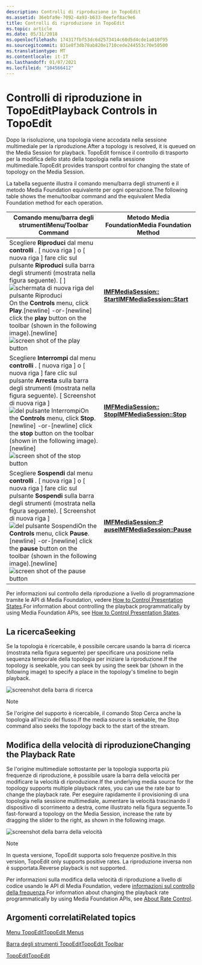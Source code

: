 ```yaml
---
description: Controlli di riproduzione in TopoEdit
ms.assetid: 36ebfa9e-7092-4a93-b633-8eefef8ac9e6
title: Controlli di riproduzione in TopoEdit
ms.topic: article
ms.date: 05/31/2018
ms.openlocfilehash: 174317fbf53dc6d2573414c60d5d4cde1a010f95
ms.sourcegitcommit: 831e8f3db78ab820e1710cede244553c70e50500
ms.translationtype: MT
ms.contentlocale: it-IT
ms.lasthandoff: 01/07/2021
ms.locfileid: "104566412"
---
```

# <a name="playback-controls-in-topoedit"></a><span data-ttu-id="becea-103">Controlli di riproduzione in TopoEdit</span><span class="sxs-lookup"><span data-stu-id="becea-103">Playback Controls in TopoEdit</span></span>

<span data-ttu-id="becea-104">Dopo la risoluzione, una topologia viene accodata nella sessione multimediale per la riproduzione.</span><span class="sxs-lookup"><span data-stu-id="becea-104">After a topology is resolved, it is queued on the Media Session for playback.</span></span> <span data-ttu-id="becea-105">TopoEdit fornisce il controllo di trasporto per la modifica dello stato della topologia nella sessione multimediale.</span><span class="sxs-lookup"><span data-stu-id="becea-105">TopoEdit provides transport control for changing the state of topology on the Media Session.</span></span>

<span data-ttu-id="becea-106">La tabella seguente illustra il comando menu/barra degli strumenti e il metodo Media Foundation equivalente per ogni operazione.</span><span class="sxs-lookup"><span data-stu-id="becea-106">The following table shows the menu/toolbar command and the equivalent Media Foundation method for each operation.</span></span>



| <span data-ttu-id="becea-107">Comando menu/barra degli strumenti</span><span class="sxs-lookup"><span data-stu-id="becea-107">Menu/Toolbar Command</span></span>                                                                                                                                                                                                                          | <span data-ttu-id="becea-108">Metodo Media Foundation</span><span class="sxs-lookup"><span data-stu-id="becea-108">Media Foundation Method</span></span>                                 |
|-----------------------------------------------------------------------------------------------------------------------------------------------------------------------------------------------------------------------------------------------|---------------------------------------------------------|
| <span data-ttu-id="becea-109">Scegliere **Riproduci** dal menu **controlli** . \[ nuova riga \] o \[ nuova riga \] fare clic sul pulsante **Riproduci** sulla barra degli strumenti (mostrata nella figura seguente). \[ \] ![ schermata di nuova riga del pulsante Riproduci](images/536e8908-ef44-4d25-98f1-c06b5ef37591.jpg)</span><span class="sxs-lookup"><span data-stu-id="becea-109">On the **Controls** menu, click **Play**.\[newline\] -or-\[newline\] click the **play** button on the toolbar (shown in the following image).\[newline\]![screen shot of the play button](images/536e8908-ef44-4d25-98f1-c06b5ef37591.jpg)</span></span>    | [<span data-ttu-id="becea-110">**IMFMediaSession:: Start**</span><span class="sxs-lookup"><span data-stu-id="becea-110">**IMFMediaSession::Start**</span></span>](/windows/desktop/api/mfidl/nf-mfidl-imfmediasession-start) |
| <span data-ttu-id="becea-111">Scegliere **Interrompi** dal menu **controlli** . \[ nuova riga \] o \[ nuova riga \] fare clic sul pulsante **Arresta** sulla barra degli strumenti (mostrata nella figura seguente). \[ Screenshot di nuova riga \] ![ del pulsante Interrompi](images/f74657f8-12b3-414a-a1f1-39b7ae2b20f1.jpg)</span><span class="sxs-lookup"><span data-stu-id="becea-111">On the **Controls** menu, click **Stop**.\[newline\] -or-\[newline\] click the **stop** button on the toolbar (shown in the following image).\[newline\]![screen shot of the stop button](images/f74657f8-12b3-414a-a1f1-39b7ae2b20f1.jpg)</span></span>    | [<span data-ttu-id="becea-112">**IMFMediaSession:: Stop**</span><span class="sxs-lookup"><span data-stu-id="becea-112">**IMFMediaSession::Stop**</span></span>](/windows/desktop/api/mfidl/nf-mfidl-imfmediasession-stop)   |
| <span data-ttu-id="becea-113">Scegliere **Sospendi** dal menu **controlli** . \[ nuova riga \] o \[ nuova riga \] fare clic sul pulsante **Sospendi** sulla barra degli strumenti (mostrata nella figura seguente). \[ Screenshot di nuova riga \] ![ del pulsante Sospendi](images/156351f1-7215-4062-b4a1-0a0aaa79d205.jpg)</span><span class="sxs-lookup"><span data-stu-id="becea-113">On the **Controls** menu, click **Pause**.\[newline\] -or-\[newline\] click the **pause** button on the toolbar (shown in the following image).\[newline\]![screen shot of the pause button](images/156351f1-7215-4062-b4a1-0a0aaa79d205.jpg)</span></span> | [<span data-ttu-id="becea-114">**IMFMediaSession::P ause**</span><span class="sxs-lookup"><span data-stu-id="becea-114">**IMFMediaSession::Pause**</span></span>](/windows/desktop/api/mfidl/nf-mfidl-imfmediasession-pause) |



 

<span data-ttu-id="becea-115">Per informazioni sul controllo della riproduzione a livello di programmazione tramite le API di Media Foundation, vedere [How to Control Presentation States](how-to-control-presentation-states.md).</span><span class="sxs-lookup"><span data-stu-id="becea-115">For information about controlling the playback programmatically by using Media Foundation APIs, see [How to Control Presentation States](how-to-control-presentation-states.md).</span></span>

## <a name="seeking"></a><span data-ttu-id="becea-116">La ricerca</span><span class="sxs-lookup"><span data-stu-id="becea-116">Seeking</span></span>

<span data-ttu-id="becea-117">Se la topologia è ricercabile, è possibile cercare usando la barra di ricerca (mostrata nella figura seguente) per specificare una posizione nella sequenza temporale della topologia per iniziare la riproduzione.</span><span class="sxs-lookup"><span data-stu-id="becea-117">If the topology is seekable, you can seek by using the seek bar (shown in the following image) to specify a place in the topology's timeline to begin playback.</span></span>

![screenshot della barra di ricerca](images/95a4e3ef-8489-4e26-9f02-436f81d8a96e.jpg)

> [!Note]  
> <span data-ttu-id="becea-119">Se l'origine del supporto è ricercabile, il comando Stop Cerca anche la topologia all'inizio del flusso.</span><span class="sxs-lookup"><span data-stu-id="becea-119">If the media source is seekable, the Stop command also seeks the topology back to the start of the stream.</span></span>

 

## <a name="changing-the-playback-rate"></a><span data-ttu-id="becea-120">Modifica della velocità di riproduzione</span><span class="sxs-lookup"><span data-stu-id="becea-120">Changing the Playback Rate</span></span>

<span data-ttu-id="becea-121">Se l'origine multimediale sottostante per la topologia supporta più frequenze di riproduzione, è possibile usare la barra della velocità per modificare la velocità di riproduzione.</span><span class="sxs-lookup"><span data-stu-id="becea-121">If the underlying media source for the topology supports multiple playback rates, you can use the rate bar to change the playback rate.</span></span> <span data-ttu-id="becea-122">Per eseguire rapidamente il provisioning di una topologia nella sessione multimediale, aumentare la velocità trascinando il dispositivo di scorrimento a destra, come illustrato nella figura seguente.</span><span class="sxs-lookup"><span data-stu-id="becea-122">To fast-forward a topology on the Media Session, increase the rate by dragging the slider to the right, as shown in the following image.</span></span>

![screenshot della barra della velocità](images/6e094ecf-c87f-4f27-bca7-a53cc790f5c2.jpg)

> [!Note]  
> <span data-ttu-id="becea-124">In questa versione, TopoEdit supporta solo frequenze positive.</span><span class="sxs-lookup"><span data-stu-id="becea-124">In this version, TopoEdit only supports positive rates.</span></span> <span data-ttu-id="becea-125">La riproduzione inversa non è supportata.</span><span class="sxs-lookup"><span data-stu-id="becea-125">Reverse playback is not supported.</span></span>

 

<span data-ttu-id="becea-126">Per informazioni sulla modifica della velocità di riproduzione a livello di codice usando le API di Media Foundation, vedere [informazioni sul controllo della frequenza](about-rate-control.md).</span><span class="sxs-lookup"><span data-stu-id="becea-126">For information about changing the playback rate programmatically by using Media Foundation APIs, see [About Rate Control](about-rate-control.md).</span></span>

## <a name="related-topics"></a><span data-ttu-id="becea-127">Argomenti correlati</span><span class="sxs-lookup"><span data-stu-id="becea-127">Related topics</span></span>

<dl> <dt>

[<span data-ttu-id="becea-128">Menu TopoEdit</span><span class="sxs-lookup"><span data-stu-id="becea-128">TopoEdit Menus</span></span>](topoedit-menus.md)
</dt> <dt>

[<span data-ttu-id="becea-129">Barra degli strumenti TopoEdit</span><span class="sxs-lookup"><span data-stu-id="becea-129">TopoEdit Toolbar</span></span>](topoedit-toolbar.md)
</dt> <dt>

[<span data-ttu-id="becea-130">TopoEdit</span><span class="sxs-lookup"><span data-stu-id="becea-130">TopoEdit</span></span>](topoedit.md)
</dt> </dl>

 

 



